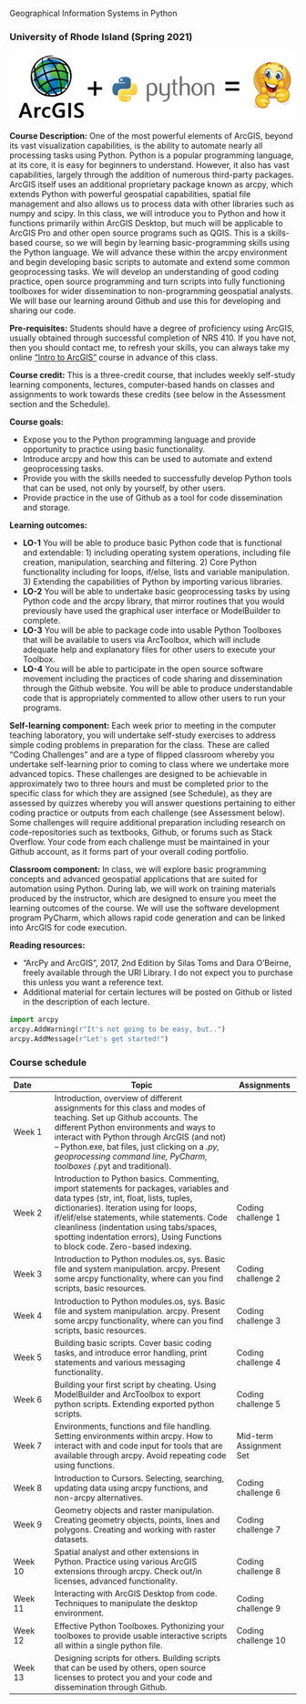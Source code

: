 Geographical Information Systems in Python
### University of Rhode Island (Spring 2021)

![Banner Image](/images/banner.png?raw=true)

**Course Description:** One of the most powerful elements of ArcGIS, beyond its vast visualization capabilities, is the ability to automate nearly all processing tasks using Python. Python is a popular programming language, at its core, it is easy for beginners to understand. However, it also has vast capabilities, largely through the addition of numerous third-party packages. ArcGIS itself uses an additional proprietary package known as arcpy, which extends Python with powerful geospatial capabilities, spatial file management and also allows us to process data with other libraries such as numpy and scipy. In this class, we will introduce you to Python and how it functions primarily within ArcGIS Desktop, but much will be applicable to ArcGIS Pro and other open source programs such as QGIS. This is a skills-based course, so we will begin by learning basic-programming skills using the Python language. We will advance these within the arcpy environment and begin developing basic scripts to automate and extend some common geoprocessing tasks. We will develop an understanding of good coding practice, open source programming and turn scripts into fully functioning toolboxes for wider dissemination to non-programming geospatial analysts. We will base our learning around Github and use this for developing and sharing our code.

**Pre-requisites:** Students should have a degree of proficiency using ArcGIS, usually obtained through successful completion of NRS 410. If you have not, then you should contact me, to refresh your skills, you can always take my online [“Intro to ArcGIS”](https://learn.anddavies.co.uk/project/introduction-to-arcgis/) course in advance of this class.

**Course credit:** This is a three-credit course, that includes weekly self-study learning components, lectures, computer-based hands on classes and assignments to work towards these credits (see below in the Assessment section and the Schedule).

**Course goals:**
*	Expose you to the Python programming language and provide opportunity to practice using basic functionality.
*	Introduce arcpy and how this can be used to automate and extend geoprocessing tasks.
*	Provide you with the skills needed to successfully develop Python tools that can be used, not only by yourself, by other users.
*	Provide practice in the use of Github as a tool for code dissemination and storage.

**Learning outcomes:**
*	**LO-1** You will be able to produce basic Python code that is functional and extendable: 1) including operating system operations, including file creation, manipulation, searching and filtering. 2) Core Python functionality including for loops, if/else, lists and variable manipulation. 3) Extending the capabilities of Python by importing various libraries.
*	**LO-2** You will be able to undertake basic geoprocessing tasks by using Python code and the arcpy library, that mirror routines that you would previously have used the graphical user interface or ModelBuilder to complete.
*	**LO-3** You will be able to package code into usable Python Toolboxes that will be available to users via ArcToolbox, which will include adequate help and explanatory files for other users to execute your Toolbox.
*	**LO-4** You will be able to participate in the open source software movement including the practices of code sharing and dissemination through the Github website. You will be able to produce understandable code that is appropriately commented to allow other users to run your programs.

**Self-learning component:** Each week prior to meeting in the computer teaching laboratory, you will undertake self-study exercises to address simple coding problems in preparation for the class. These are called “Coding Challenges” and are a type of flipped classroom whereby you undertake self-learning prior to coming to class where we undertake more advanced topics. These challenges are designed to be achievable in approximately two to three hours and must be completed prior to the specific class for which they are assigned (see Schedule), as they are assessed by quizzes whereby you will answer questions pertaining to either coding practice or outputs from each challenge (see Assessment below). Some challenges will require additional preparation including research on code-repositories such as textbooks, Github, or forums such as Stack Overflow. Your code from each challenge must be maintained in your Github account, as it forms part of your overall coding portfolio.

**Classroom component:** In class, we will explore basic programming concepts and advanced geospatial applications that are suited for automation using Python. During lab, we will work on training materials produced by the instructor, which are designed to ensure you meet the learning outcomes of the course. We will use the software development program PyCharm, which allows rapid code generation and can be linked into ArcGIS for code execution.

**Reading resources:**
*	“ArcPy and ArcGIS”, 2017, 2nd Edition by Silas Toms and Dara O’Beirne, freely available through the URI Library. I do not expect you to purchase this unless you want a reference text.
*	Additional material for certain lectures will be posted on Github or listed in the description of each lecture.

```python
import arcpy
arcpy.AddWarning(r"It's not going to be easy, but..")
arcpy.AddMessage(r"Let's get started!")
```

### Course schedule

Date&nbsp;&nbsp;&nbsp;&nbsp;&nbsp;&nbsp;&nbsp; | Topic | Assignments |
------------ | ------------ | ------------ |
Week 1 | Introduction, overview of different assignments for this class and modes of teaching. Set up Github accounts. The different Python environments and ways to interact with Python through ArcGIS (and not) – Python.exe, bat files, just clicking on a *.py, geoprocessing command line, PyCharm, toolboxes (*.pyt and traditional). | |
Week 2 | Introduction to Python basics. Commenting, import statements for packages, variables and data types (str, int, float, lists, tuples, dictionaries). Iteration using for loops, if/elif/else statements, while statements. Code cleanliness (indentation using tabs/spaces, spotting indentation errors), Using Functions to block code. Zero-based indexing. | Coding challenge 1 |
Week 3 | Introduction to Python modules.os, sys. Basic file and system manipulation. arcpy. Present some arcpy functionality, where can you find scripts, basic resources. | Coding challenge 2 |
Week 4 |Introduction to Python modules.os, sys. Basic file and system manipulation. arcpy. Present some arcpy functionality, where can you find scripts, basic resources. | Coding challenge 3 |
Week 5 |Building basic scripts. Cover basic coding tasks, and introduce error handling, print statements and various messaging functionality. | Coding challenge 4 |
Week 6 | Building your first script by cheating. Using ModelBuilder and ArcToolbox to export python scripts. Extending exported python scripts. | Coding challenge 5 |
Week 7 | Environments, functions and file handling. Setting environments within arcpy. How to interact with and code input for tools that are available through arcpy. Avoid repeating code using functions. | Mid-term Assignment Set |
Week 8 | Introduction to Cursors. Selecting, searching, updating data using arcpy functions, and non-arcpy alternatives. | Coding challenge 6 |
Week 9 | Geometry objects and raster manipulation. Creating geometry objects, points, lines and polygons. Creating and working with raster datasets. | Coding challenge 7 |
Week 10 | Spatial analyst and other extensions in Python. Practice using various ArcGIS extensions through arcpy. Check out/in licenses, advanced functionality. | Coding challenge 8 |
Week 11 | Interacting with ArcGIS Desktop from code. Techniques to manipulate the desktop environment. | Coding challenge 9 |
Week 12 | Effective Python Toolboxes. Pythonizing your toolboxes to provide usable interactive scripts all within a single python file. | Coding challenge 10 |
Week 13 | Designing scripts for others. Building scripts that can be used by others, open source licenses to protect you and your code and dissemination through Github. | |
